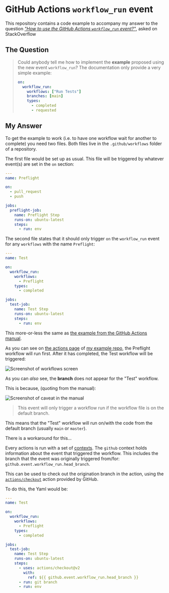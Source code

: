 # GitHub Actions `workflow_run` event

This repository contains a code example to accompany my answer to the question [_"How to use the GitHub Actions `workflow_run`  event?"_](https://stackoverflow.com/questions/63343937/how-to-use-the-new-event-workflow-run-of-gtihub-action-added-recently/), asked on StackOverflow

## The Question

> Could anybody tell me how to implement the **example** proposed using the new event `workflow_run`? The documentation only provide a very simple example:
> 
> ```yaml
> on:
>   workflow_run:
>     workflows: ["Run Tests"]
>     branches: [main]
>     types: 
>       - completed
>       - requested
> ```

## My Answer

To get the example to work (i.e. to have one workflow wait for another to complete) you need two files. Both files live in the `.github/workflows` folder of a repository.

The first file would be set up as usual. This file will be triggered by whatever event(s) are set in the `on` section:

```yml
---
name: Preflight

on:
  - pull_request
  - push

jobs:
  preflight-job:
    name: Preflight Step
    runs-on: ubuntu-latest
    steps:
      - run: env
```

The second file states that it should only trigger `on` the `workflow_run` event for any `workflows` with the name `Preflight`:

```yml
---
name: Test

on:
  workflow_run:
    workflows:
      - Preflight
    types:
      - completed

jobs:
  test-job:
    name: Test Step
    runs-on: ubuntu-latest
    steps:
      - run: env
```

This more-or-less the same as [the example from the GitHub Actions manual][github-docs-workflow_run].

As you can see on [the actions page][potherca-example-repo-actions]
of [my example repo][potherca-example-repo], the Preflight workflow will run first. After it has completed, the Test workflow will be triggered:

![Screenshot of workflows screen][screenshot-1]

As you can _also_ see, the **branch** does not appear for the "Test" workflow.

This is because, (quoting from the manual):

![Screenshot of caveat in the manual][screenshot-2]

> This event will only trigger a workflow run if the workflow file is on the default branch.

This means that the "Test" workflow will run on/with the code from the default branch (usually `main` or `master`).

There is a workaround for this...

Every actions is run with a set of [contexts][github-docs-contexts]. The `github` context holds information about the event that triggered the workflow. This includes the branch that the event was originally triggered from/for: `github.event.workflow_run.head_branch`.

This can be used to check out the origination branch in the action, using the [`actions/checkout`][github-checkout-action] action provided by GitHub.

To do this, the Yaml would be:

```yml
---
name: Test

on:
  workflow_run:
    workflows:
      - Preflight
    types:
      - completed

jobs:
  test-job:
    name: Test Step
    runs-on: ubuntu-latest
    steps:
      - uses: actions/checkout@v2
        with:
          ref: ${{ github.event.workflow_run.head_branch }}
      - run: git branch
      - run: env
```
[github-checkout-action]: https://github.com/actions/checkout
[github-docs-contexts]: https://docs.github.com/en/free-pro-team@latest/actions/reference/context-and-expression-syntax-for-github-actions
[github-docs-workflow_run]: https://docs.github.com/en/free-pro-team@latest/actions/reference/events-that-trigger-workflows#workflow_run
[potherca-example-repo-actions]: https://github.com/potherca-blog/github-actions-workflow_run-event/actions
[potherca-example-repo]: https://github.com/potherca-blog/github-actions-workflow_run-event
[screenshot-1]: https://i.stack.imgur.com/14Bbn.png
[screenshot-2]: https://i.stack.imgur.com/RpEBC.png
